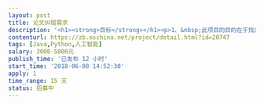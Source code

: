 ```yaml
---                
layout: post       
title: 论文纠错需求           
description: '<h1><strong>目标</strong></h1><p>1、&nbsp;此项目的目的在于找出文章的错别字，修改为正确的词。</p><p>2、&nbsp;修正文章中不正确的用法</p><h1><strong>需求</strong></h1><p>需要找到文章中的错别字或词，包括但不限于以下几种情况：</p><p><strong>中文：</strong></p><p>1、&nbsp;单词中有错字，例如：首屈一批，此种情况是同音字造成的</p><p>2、&nbsp;五笔或其它输入法造成的，一个词在句子中完全不通顺，例如：仓位是我的好朋友（wbwu，在五笔中有他们，仓位2个词，可能输入过快造成的），实际上用户想输入的是“他们”</p><p>3、&nbsp;助词不当，例如：他地同学&nbsp;这里应该使用：他的同学</p><p>4、&nbsp;量词不当，例如：我的一头同步，正确的应该是：我的一位同学。</p><p><strong>英文：</strong></p><p>1、&nbsp;单词拼写不正确</p><p>2、&nbsp;单复数使用不正确</p><p>3、&nbsp;大小写正确，第一个单词的首字母必须大写</p><p>4、&nbsp;单词换行纠正，例如：</p><p><img src="//:0" height="93" width="554"></p><p>英文在非正常换行，必须使用-。</p><h1><strong>验收标准</strong></h1><p>	随机抽取100篇文章，能找出其中的错误，且纠正确，遗漏的错误占所有错误比例不得大于20%，纠错率的错误率不得大于所有纠错的20%，这里人工进行检查。</p><p><br></p>'     
contenturl: https://zb.oschina.net/project/detail.html?id=20747      
tags: [Java,Python,人工智能]            
salary: 3000-5000元          
publish_time: '已发布 12 小时'         
start_time: '2018-06-08 14:52:30'           
apply: 1                   
time_range: 15 天              
status: 招募中                  
---                 
```

